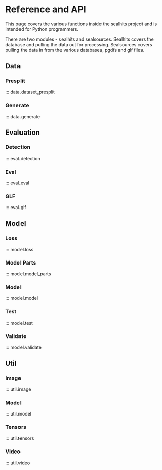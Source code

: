 # Reference and API

This page covers the various functions inside the sealhits project and is intended for Python programmers.

There are two modules - sealhits and sealsources. Sealhits covers the database and pulling the data out for processing. Sealsources covers pulling the data in from the various databases, pgdfs and glf files.

## Data

### Presplit
::: data.dataset_presplit

### Generate
::: data.generate

## Evaluation

### Detection
::: eval.detection
### Eval
::: eval.eval

### GLF
::: eval.glf

## Model

### Loss
::: model.loss

### Model Parts
::: model.model_parts

### Model
::: model.model

### Test
::: model.test

### Validate
::: model.validate

## Util

### Image
::: util.image

### Model
::: util.model

### Tensors
::: util.tensors

### Video
::: util.video

